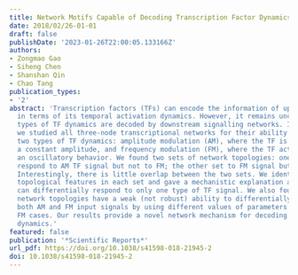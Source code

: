 ```yaml
---
title: Network Motifs Capable of Decoding Transcription Factor Dynamics
date: 2018/02/26-01-01
draft: false
publishDate: '2023-01-26T22:00:05.133166Z'
authors:
- Zongmao Gao
- Siheng Chen
- Shanshan Qin
- Chao Tang
publication_types:
- '2'
abstract: 'Transcription factors (TFs) can encode the information of upstream signal
  in terms of its temporal activation dynamics. However, it remains unclear how different
  types of TF dynamics are decoded by downstream signalling networks. In this work,
  we studied all three-node transcriptional networks for their ability to distinguish
  two types of TF dynamics: amplitude modulation (AM), where the TF is activated with
  a constant amplitude, and frequency modulation (FM), where the TF activity displays
  an oscillatory behavior. We found two sets of network topologies: one set can differentially
  respond to AM TF signal but not to FM; the other set to FM signal but not to AM.
  Interestingly, there is little overlap between the two sets. We identified the prevalent
  topological features in each set and gave a mechanistic explanation as to why they
  can differentially respond to only one type of TF signal. We also found that some
  network topologies have a weak (not robust) ability to differentially respond to
  both AM and FM input signals by using different values of parameters for AM and
  FM cases. Our results provide a novel network mechanism for decoding different TF
  dynamics.'
featured: false
publication: '*Scientific Reports*'
url_pdf: https://doi.org/10.1038/s41598-018-21945-2
doi: 10.1038/s41598-018-21945-2
---
```


